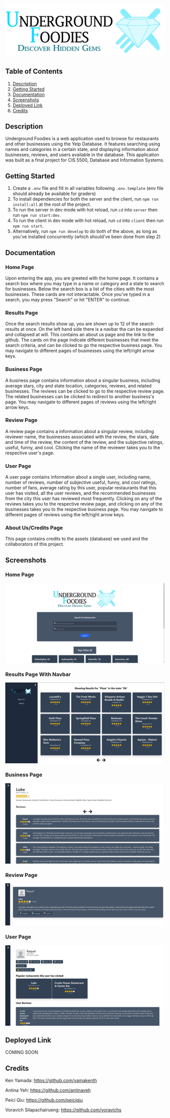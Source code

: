 ![logo](./client/src/images/logo.png)

## Table of Contents

1. [Description](#description)
2. [Getting Started](#getting-started)
3. [Documentation](#documentation)
4. [Screenshots](#screenshots)
5. [Deployed Link](#deployed-link)
6. [Credits](#credits)

## Description
Underground Foodies is a web application used to browse for restaurants and other businesses using the Yelp Database. It features searching using names and categories in a certain state, and displaying information about businesses, reviews, and users available in the database. This application was built as a final project for CIS 5500, Database and Information Systems.

## Getting Started

1. Create a `.env` file and fill in all variables following `.env.template` (env file should already be available for graders)
2. To install dependencies for both the server and the client, run `npm run install:all` at the root of the project.
3. To run the server in dev mode with hot reload, run `cd` into `server` then
   run `npm run start:dev`.
4. To run the client in dev mode with hot reload, run `cd` into `client` then run `npm run start`.
5. Alternatively, run `npm run develop` to do both of the above, as long as you've installed concurrently (which should've been done from step 2)

## Documentation
### Home Page
Upon entering the app, you are greeted with the home page. It contains a search box where you may type in a name or category and a state to search for businesses. Below the search box is a list of the cities with the most businesses. These cards are not interactable. Once you've typed in a search, you may press "Search" or hit "ENTER" to continue.

### Results Page
Once the search results show up, you are shown up to 12 of the search results at once. On the left hand side there is a navbar tha can be expanded and collapsed at will. This contains an about us page and the link to the github. The cards on the page indicate different businesses that meet the search criteria, and can be clicked to go the respective business page. You may navigate to different pages of businesses using the left/right arrow keys.

### Business Page
A business page contains information about a singular business, including average stars, city and state location, categories, reviews, and related businesses. The reviews can be clicked to go to the respective review page. The related businesses can be clicked to redirect to another business's page. You may navigate to different pages of reviews using the left/right arrow keys.

### Review Page
A review page contains a information about a singular review, including reviewer name, the businesses associated with the review, the stars, date and time of the review, the content of the review, and the subjective ratings, useful, funny, and cool. Clicking the name of the reviewer takes you to the respective user's page.

### User Page
A user page contains information about a single user, including name, number of reviews, number of subjective useful, funny, and cool ratings, number of fans, average rating by this user, popular restaurants that this user has visited, all the user reviews, and the recommended businesses from the city this user has reviewed most frequently. Clicking on any of the reviews takes you to the respective review page, and clicking on any of the businesses takes you to the respective business page. You may navigate to different pages of reviews using the left/right arrow keys.

### About Us/Credits Page
This page contains credits to the assets (database) we used and the collaborators of this project.

## Screenshots
### Home Page
![home page](./client/src/images/screenshots/home.JPG)

### Results Page With Navbar
![results page with navbar](./client/src/images/screenshots/resultswithnav.JPG)

### Business Page
![business page](./client/src/images/screenshots/business.JPG)

### Review Page
![review page](./client/src/images/screenshots/review.JPG)

### User Page
![user page](./client/src/images/screenshots/user.JPG)

## Deployed Link
COMING SOON

## Credits

Ken Yamada: https://github.com/yamakenth

Antina Yeh: https://github.com/antinayeh

Peici Qiu: https://github.com/peiciqiu

Voravich Silapachairueng: https://github.com/voravichs
